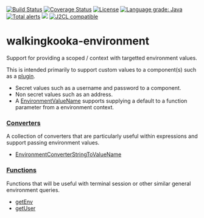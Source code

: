 [![Build Status](https://github.com/mP1/walkingkooka-environment/actions/workflows/build.yaml/badge.svg)](https://github.com/mP1/walkingkooka-environment/actions/workflows/build.yaml/badge.svg)
[![Coverage Status](https://coveralls.io/repos/github/mP1/walkingkooka-environment/badge.svg?branch=master)](https://coveralls.io/repos/github/mP1/walkingkooka-environment?branch=master)
[![License](https://img.shields.io/badge/License-Apache%202.0-blue.svg)](https://opensource.org/licenses/Apache-2.0)
[![Language grade: Java](https://img.shields.io/lgtm/grade/java/g/mP1/walkingkooka-environment.svg?logo=lgtm&logoWidth=18)](https://lgtm.com/projects/g/mP1/walkingkooka-environment/context:java)
[![Total alerts](https://img.shields.io/lgtm/alerts/g/mP1/walkingkooka-environment.svg?logo=lgtm&logoWidth=18)](https://lgtm.com/projects/g/mP1/walkingkooka-environment/alerts/)
![](https://tokei.rs/b1/github/mP1/walkingkooka-environment)
[![J2CL compatible](https://img.shields.io/badge/J2CL-compatible-brightgreen.svg)](https://github.com/mP1/j2cl-central)

# walkingkooka-environment
Support for providing a scoped / context with targetted environment values.

This is intended primarily to support custom values to a component(s) such as a [plugin](https://github.com/mP1/walkingkooka-plugin).

- Secret values such as a username and password to a component.
- Non secret values such as an address.
- A [EnvironmentValueName](https://github.com/mP1/walkingkooka-environment/blob/master/src/main/java/walkingkooka/environment/EnvironmentValueName.java) 
 supports supplying a default to a function parameter from a environment context.

### [Converters](https://github.com/mP1/walkingkooka-convert/blob/master/src/main/java/walkingkooka/convert/Converter.java)

A collection of converters that are particularly useful within expressions and support passing environment values.

- [EnvironmentConverterStringToValueName](https://github.com/mP1/walkingkooka-environment/tree/master/src/main/java/walkingkooka/environment/convert/EnvironmentConverterStringToValueName.java)


### [Functions](https://github.com/mP1/walkingkooka-tree/blob/master/src/main/java/walkingkooka/tree/expression/function/ExpressionFunction.java)

Functions that will be useful with terminal session or other similar general environment queries.

- [getEnv](https://github.com/mP1/walkingkooka-environment/tree/master/src/main/java/walkingkooka/environment/expression/function/EnvironmentExpressionFunctionGetEnv.java)
- [getUser](https://github.com/mP1/walkingkooka-environment/tree/master/src/main/java/walkingkooka/environment/expression/function/EnvironmentExpressionFunctionGetUser.java)

